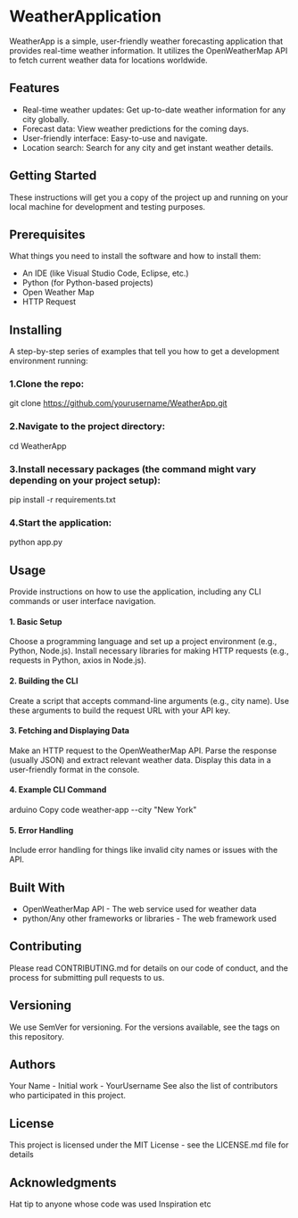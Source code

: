 # WeatherApplication

WeatherApp is a simple, user-friendly weather forecasting application that provides real-time weather information. It utilizes the OpenWeatherMap API to fetch current weather data for locations worldwide.

## Features

* Real-time weather updates: Get up-to-date weather information for any city globally.
* Forecast data: View weather predictions for the coming days.
* User-friendly interface: Easy-to-use and navigate.
* Location search: Search for any city and get instant weather details.

  
## Getting Started
These instructions will get you a copy of the project up and running on your local machine for development and testing purposes.

## Prerequisites
What things you need to install the software and how to install them:

* An IDE (like Visual Studio Code, Eclipse, etc.)
* Python (for Python-based projects)
* Open Weather Map
* HTTP Request
  
## Installing
A step-by-step series of examples that tell you how to get a development environment running:

### 1.Clone the repo:
git clone https://github.com/yourusername/WeatherApp.git

### 2.Navigate to the project directory:
cd WeatherApp

### 3.Install necessary packages (the command might vary depending on your project setup):
pip install -r requirements.txt

### 4.Start the application:
python app.py

## Usage
Provide instructions on how to use the application, including any CLI commands or user interface navigation.

#### 1. Basic Setup

Choose a programming language and set up a project environment (e.g., Python, Node.js).
Install necessary libraries for making HTTP requests (e.g., requests in Python, axios in Node.js).
#### 2.  Building the CLI

Create a script that accepts command-line arguments (e.g., city name).
Use these arguments to build the request URL with your API key.
#### 3. Fetching and Displaying Data

Make an HTTP request to the OpenWeatherMap API.
Parse the response (usually JSON) and extract relevant weather data.
Display this data in a user-friendly format in the console.
#### 4. Example CLI Command

arduino
Copy code
weather-app --city "New York"
#### 5. Error Handling

Include error handling for things like invalid city names or issues with the API.

## Built With
* OpenWeatherMap API - The web service used for weather data
* python/Any other frameworks or libraries - The web framework used
  
## Contributing
Please read CONTRIBUTING.md for details on our code of conduct, and the process for submitting pull requests to us.

## Versioning
We use SemVer for versioning. For the versions available, see the tags on this repository.

## Authors
Your Name - Initial work - YourUsername
See also the list of contributors who participated in this project.

## License
This project is licensed under the MIT License - see the LICENSE.md file for details

## Acknowledgments
Hat tip to anyone whose code was used
Inspiration
etc
